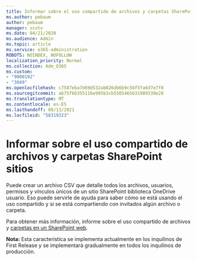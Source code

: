 ```yaml
---
title: Informar sobre el uso compartido de archivos y carpetas SharePoint sitios
ms.author: pebaum
author: pebaum
manager: scotv
ms.date: 04/21/2020
ms.audience: Admin
ms.topic: article
ms.service: o365-administration
ROBOTS: NOINDEX, NOFOLLOW
localization_priority: Normal
ms.collection: Adm_O365
ms.custom:
- "9000192"
- "3049"
ms.openlocfilehash: c7587eba7d69d532ab026db6b9c56f5fa6d7e7f8
ms.sourcegitcommit: ab75f66355116e995b3cb5505465b31989339e28
ms.translationtype: MT
ms.contentlocale: es-ES
ms.lasthandoff: 08/13/2021
ms.locfileid: "58319323"
---
```

# <a name="report-on-file-and-folder-sharing-in-sharepoint-sites"></a>Informar sobre el uso compartido de archivos y carpetas SharePoint sitios

Puede crear un archivo CSV que detalle todos los archivos, usuarios, permisos y vínculos únicos de un sitio SharePoint biblioteca OneDrive usuario. Eso puede servirle de ayuda para saber cómo se está usando el uso compartido y si se está compartiendo con invitados algún archivo o carpeta.

Para obtener más información, informe sobre el uso compartido de archivos y [carpetas en un SharePoint web](https://docs.microsoft.com/sharepoint/sharing-reports).

**Nota:** Esta característica se implementa actualmente en los inquilinos de First Release y se implementará gradualmente en todos los inquilinos de producción.